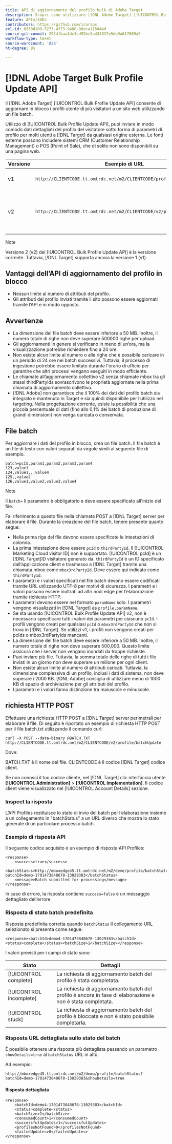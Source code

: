 ```yaml
---
title: API di aggiornamento del profilo bulk di Adobe Target
description: Scopri come utilizzare [!DNL Adobe Target] [!UICONTROL Bulk Profile Update API] per inviare dati di profilo di più visitatori a [!DNL Target] da utilizzare nel targeting.
feature: APIs/SDKs
contributors: https://github.com/icaraps
exl-id: 0f38d109-5273-4f73-9488-80eca115d44d
source-git-commit: 2934fbaa1dc3cd92bc5a434937e5db9a617009a9
workflow-type: tm+mt
source-wordcount: '828'
ht-degree: 8%

---
```


# [!DNL Adobe Target Bulk Profile Update API]

Il [!DNL Adobe Target] [!UICONTROL Bulk Profile Update API] consente di aggiornare in blocco i profili utente di più visitatori a un sito web utilizzando un file batch.

Utilizzo di [!UICONTROL Bulk Profile Update API], puoi inviare in modo comodo dati dettagliati del profilo del visitatore sotto forma di parametri di profilo per molti utenti a [!DNL Target] da qualsiasi origine esterna. Le fonti esterne possono includere sistemi CRM (Customer Relationship Management) o POS (Point of Sale), che di solito non sono disponibili su una pagina web.

| Versione | Esempio di URL | Funzioni |
| --- | --- | --- |
| v1 | `http://CLIENTCODE.tt.omtrdc.net/m2/CLIENTCODE/profile/batchUpdate` | Supporto solo per l’aggiornamento in blocco dei profili. |
| v2 | `http://CLIENTCODE.tt.omtrdc.net/m2/CLIENTCODE/v2/profile/batchUpdate` | <ul><li>Crea profilo se non trovato.</li><li>Aggiornamento dello stato per riga.</li></ul> |

>[!NOTE]
>
>Versione 2 (v2) del [!UICONTROL Bulk Profile Update API] è la versione corrente. Tuttavia, [!DNL Target] supporta ancora la versione 1 (v1).

## Vantaggi dell’API di aggiornamento del profilo in blocco

* Nessun limite al numero di attributi del profilo.
* Gli attributi del profilo inviati tramite il sito possono essere aggiornati tramite l’API e in modo opposto.

## Avvertenze

* La dimensione del file batch deve essere inferiore a 50 MB. Inoltre, il numero totale di righe non deve superare 500000 righe per upload.
* Gli aggiornamenti in genere si verificano in meno di un’ora, ma la visualizzazione potrebbe richiedere fino a 24 ore.
* Non esiste alcun limite al numero o alle righe che è possibile caricare in un periodo di 24 ore nei batch successivi. Tuttavia, il processo di ingestione potrebbe essere limitato durante l&#39;orario di ufficio per garantire che altri processi vengano eseguiti in modo efficiente.
* Le chiamate all’aggiornamento collettivo v2 senza chiamate mbox tra gli stessi thirdPartyIds sovrascrivono le proprietà aggiornate nella prima chiamata di aggiornamento collettivo.
* [!DNL Adobe] non garantisce che il 100% dei dati del profilo batch sia integrato e mantenuto in Target e sia quindi disponibile per l’utilizzo nel targeting. Nella progettazione corrente, esiste la possibilità che una piccola percentuale di dati (fino allo 0,1% dei batch di produzione di grandi dimensioni) non venga caricata o conservata.

## File batch

Per aggiornare i dati del profilo in blocco, crea un file batch. Il file batch è un file di testo con valori separati da virgole simili al seguente file di esempio.

``````
batch=pcId,param1,param2,param3,param4
123,value1
124,value1,,,value4
125,,value2
126,value1,value2,value3,value4
``````

>[!NOTE]
>
>Il `batch=` Il parametro è obbligatorio e deve essere specificato all&#39;inizio del file.

Fai riferimento a questo file nella chiamata POST a [!DNL Target] server per elaborare il file. Durante la creazione del file batch, tenere presente quanto segue:

* Nella prima riga del file devono essere specificate le intestazioni di colonna.
* La prima intestazione deve essere `pcId` o `thirdPartyId`. Il [!UICONTROL Marketing Cloud visitor ID] non è supportato. [!UICONTROL pcId] è un [!DNL Target]ID visitatore generato da. `thirdPartyId` è un ID specificato dall’applicazione client e trasmesso a [!DNL Target] tramite una chiamata mbox come `mbox3rdPartyId`. Deve essere qui indicato come `thirdPartyId`.
* I parametri e i valori specificati nel file batch devono essere codificati tramite URL utilizzando UTF-8 per motivi di sicurezza. I parametri e i valori possono essere inoltrati ad altri nodi edge per l’elaborazione tramite richieste HTTP.
* I parametri devono essere nel formato `paramName` solo. I parametri vengono visualizzati in [!DNL Target] as `profile.paramName`.
* Se sta usando [!UICONTROL Bulk Profile Update API] v2, non è necessario specificare tutti i valori dei parametri per ciascuno `pcId`. I profili vengono creati per qualsiasi `pcId` o `mbox3rdPartyId` che non si trova in [!DNL Target]. Se utilizzi v1, i profili non vengono creati per pcIds o mbox3rdPartyIds mancanti.
* La dimensione del file batch deve essere inferiore a 50 MB. Inoltre, il numero totale di righe non deve superare 500,000. Questo limite assicura che i server non vengano inondati da troppe richieste.
* Puoi inviare più file. Tuttavia, la somma totale delle righe di tutti i file inviati in un giorno non deve superare un milione per ogni client.
* Non esiste alcun limite al numero di attributi caricati. Tuttavia, la dimensione complessiva di un profilo, inclusi i dati di sistema, non deve superare i 2000 KB. [!DNL Adobe] consiglia di utilizzare meno di 1000 KB di spazio di archiviazione per gli attributi del profilo.
* I parametri e i valori fanno distinzione tra maiuscole e minuscole.

## richiesta HTTP POST

Effettuare una richiesta HTTP POST a [!DNL Target] server perimetrali per elaborare il file. Di seguito è riportato un esempio di richiesta HTTP POST per il file batch.txt utilizzando il comando curl:

``````
curl -X POST --data-binary @BATCH.TXT http://CLIENTCODE.tt.omtrdc.net/m2/CLIENTCODE/v2/profile/batchUpdate
``````

Dove:

BATCH.TXT è il nome del file. CLIENTCODE è il codice [!DNL Target] codice client.

Se non conosci il tuo codice cliente, nel [!DNL Target] clic interfaccia utente **[!UICONTROL Administration]** > **[!UICONTROL Implementation]**. Il codice client viene visualizzato nel [!UICONTROL Account Details] sezione.

### Inspect la risposta

L’API Profiles restituisce lo stato di invio del batch per l’elaborazione insieme a un collegamento in &quot;batchStatus&quot; a un URL diverso che mostra lo stato generale di un particolare processo batch.

### Esempio di risposta API

Il seguente codice acquisito è un esempio di risposta API Profiles:

```
<response>
    <success>true</success>
    <batchStatus>http://mboxedge45.tt.omtrdc.net/m2/demo/profile/batchStatus?batchId=demo-1701473848678-13029383</batchStatus>
    <message>Batch submitted for processing</message>
</response>
```

In caso di errore, la risposta contiene `success=false` e un messaggio dettagliato dell’errore.

### Risposta di stato batch predefinita

Risposta predefinita corretta quando `batchStatus` Il collegamento URL selezionato si presenta come segue:

```
<response><batchId>demo4-1701473848678-13029383</batchId><status>complete</status><batchSize>1</batchSize></response>
```

I valori previsti per i campi di stato sono:

| Stato | Dettagli |
| --- | --- |
| [!UICONTROL complete] | La richiesta di aggiornamento batch del profilo è stata completata. |
| [!UICONTROL incomplete] | La richiesta di aggiornamento batch del profilo è ancora in fase di elaborazione e non è stata completata. |
| [!UICONTROL stuck] | La richiesta di aggiornamento batch del profilo è bloccata e non è stato possibile completarla. |

### Risposta URL dettagliata sullo stato del batch

È possibile ottenere una risposta più dettagliata passando un parametro `showDetails=true` al `batchStatus` URL in alto.

Ad esempio:

```
http://mboxedge45.tt.omtrdc.net/m2/demo/profile/batchStatus?batchId=demo-1701473848678-13029383&showDetails=true
```

#### Risposta dettagliata

```
<response>
    <batchId>demo4-1701473848678-13029383</batchId>
    <status>complete</status>
    <batchSize>1</batchSize>
    <consumedCount>1</consumedCount>
    <successfulUpdates>1</successfulUpdates>
    <profilesNotFound>0</profilesNotFound>
    <failedUpdates>0</failedUpdates>
</response>
```
